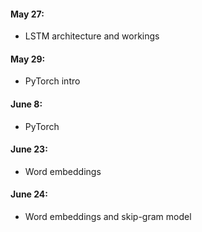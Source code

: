 #### May 27:
- LSTM architecture and workings

#### May 29:
- PyTorch intro

#### June 8:
- PyTorch

#### June 23:
- Word embeddings

#### June 24:
- Word embeddings and skip-gram model 

